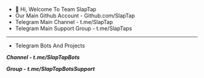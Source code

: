 - 👋 Hi, Welcome To Team SlapTap 
- Our Main Github Account - Github.com/SlapTap
- Telegram Main Channel - t.me/SlapTap
- Telegram Main Support Group - t.me/SlapTaps

________________________________________________________________

- Telegram Bots And Projects

<i><b>Channel -<b><i> t.me/SlapTapBots 
  
<i> Group - <i> t.me/SlapTapBotsSupport
